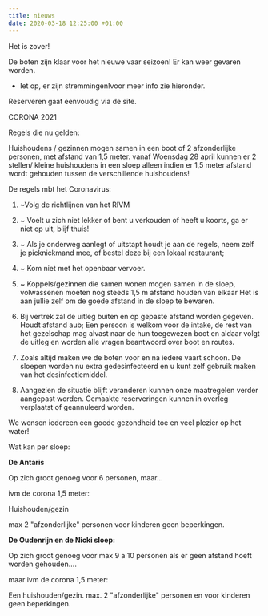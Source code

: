 ```yaml
---
title: nieuws
date: 2020-03-18 12:25:00 +01:00
---
```


Het is zover!

De boten zijn klaar voor het nieuwe vaar seizoen!
Er kan weer gevaren worden.


* let op, er zijn stremmingen!voor meer info zie hieronder.

Reserveren gaat eenvoudig via de site.

CORONA 2021

Regels die nu gelden:

Huishoudens / gezinnen mogen samen in een boot of 
2 afzonderlijke personen, met afstand van 1,5 meter.
vanaf Woensdag 28 april kunnen er 2 stellen/ kleine huishoudens in een sloep alleen indien er 1,5 meter afstand wordt gehouden tussen de verschillende huishoudens! 

De regels mbt het Coronavirus:

1. ~Volg de richtlijnen van het RIVM
2. ~ Voelt u zich niet lekker of bent u verkouden of heeft u koorts, ga er niet op uit, blijf thuis!
3. ~ Als je onderweg aanlegt of uitstapt houdt je aan de regels, neem zelf je picknickmand mee, of bestel deze bij een lokaal restaurant; 
4. ~ Kom niet met het openbaar vervoer.
5. ~ Koppels/gezinnen die samen wonen mogen samen in de sloep, volwassenen moeten nog steeds 1,5 m afstand houden van elkaar
Het is aan jullie zelf om de goede afstand in de sloep te bewaren.

6. Bij vertrek zal de uitleg buiten en op gepaste afstand worden gegeven. Houdt afstand aub;
Een persoon is welkom voor de intake,  de rest van het gezelschap mag alvast naar de hun toegewezen boot en aldaar volgt de uitleg en worden alle vragen beantwoord over boot en routes.

7. Zoals altijd maken we de boten voor en na iedere vaart schoon.
De sloepen worden nu extra gedesinfecteerd en u kunt zelf gebruik maken van het desinfectiemiddel.

8. Aangezien de situatie blijft veranderen kunnen onze maatregelen verder aangepast worden. Gemaakte reserveringen kunnen in overleg verplaatst of geannuleerd worden.

We wensen iedereen een goede gezondheid toe en veel plezier op het water!

Wat kan per sloep:

**De Antaris**

Op zich groot genoeg voor 6 personen, maar...

ivm de corona 1,5 meter:

Huishouden/gezin

max 2 "afzonderlijke"  personen 
voor kinderen geen beperkingen.


**De Oudenrijn en de Nicki sloep:**

Op zich groot genoeg voor max 9 a 10 personen als er geen afstand hoeft worden gehouden....

maar ivm de corona 1,5 meter:

Een huishouden/gezin.
max. 2 "afzonderlijke" personen en voor kinderen geen beperkingen.


